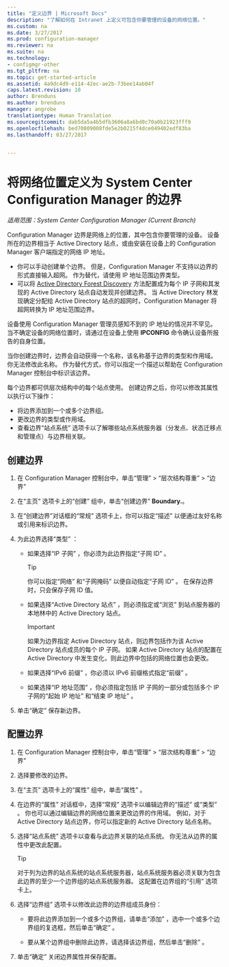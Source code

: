 ```yaml
---
title: "定义边界 | Microsoft Docs"
description: "了解如何在 Intranet 上定义可包含你要管理的设备的网络位置。"
ms.custom: na
ms.date: 3/27/2017
ms.prod: configuration-manager
ms.reviewer: na
ms.suite: na
ms.technology:
- configmgr-other
ms.tgt_pltfrm: na
ms.topic: get-started-article
ms.assetid: 4a9dc4d9-e114-42ec-ae2b-73bee14ab04f
caps.latest.revision: 10
author: Brenduns
ms.author: brenduns
manager: angrobe
translationtype: Human Translation
ms.sourcegitcommit: dab5da5a4b5dfb3606a8a6bd0c70a0b21923fff9
ms.openlocfilehash: bed70809008fde5e2b0215f4dce049402edf83ba
ms.lasthandoff: 03/27/2017


---
```

# <a name="define-network-locations-as-boundaries-for-system-center-configuration-manager"></a>将网络位置定义为 System Center Configuration Manager 的边界

*适用范围：System Center Configuration Manager (Current Branch)*

Configuration Manager 边界是网络上的位置，其中包含你要管理的设备。 设备所在的边界相当于 Active Directory 站点，或由安装在设备上的 Configuration Manager 客户端指定的网络 IP 地址。
 - 你可以手动创建单个边界。 但是，Configuration Manager 不支持以边界的形式直接输入超网。 作为替代，请使用 IP 地址范围边界类型。
 - 可以将 [Active Directory Forest Discovery](../../../../core/servers/deploy/configure/about-discovery-methods.md#bkmk_aboutForest) 方法配置成为每个 IP 子网和其发现的 Active Directory 站点自动发现并创建边界。 当 Active Directory 林发现确定分配给 Active Directory 站点的超网时，Configuration Manager 将超网转换为 IP 地址范围边界。  

设备使用 Configuration Manager 管理员感知不到的 IP 地址的情况并不罕见。 当不确定设备的网络位置时，请通过在设备上使用 **IPCONFIG** 命令确认设备所报告的自身位置。  

当你创建边界时，边界会自动获得一个名称，该名称基于边界的类型和作用域。 你无法修改此名称。 作为替代方式，你可以指定一个描述以帮助在 Configuration Manager 控制台中标识该边界。  

每个边界都可供层次结构中的每个站点使用。 创建边界之后，你可以修改其属性以执行以下操作：  
-   将边界添加到一个或多个边界组。  
-   更改边界的类型或作用域。  
-   查看边界“站点系统”  选项卡以了解哪些站点系统服务器（分发点、状态迁移点和管理点）与边界相关联。  

## <a name="to-create-a-boundary"></a>创建边界  

1.  在 Configuration Manager 控制台中，单击“管理” > “层次结构尊重” > “边界”  

2.  在“主页”  选项卡上的“创建”  组中，单击“创建边界” **Boundary.**。  

3.  在“创建边界”对话框的“常规”  选项卡上，你可以指定“描述”  以便通过友好名称或引用来标识边界。  

4.  为此边界选择“类型”  ：  

    -   如果选择“IP 子网” ，你必须为此边界指定“子网 ID”  。  
        > [!TIP]  
        >  你可以指定“网络”  和“子网掩码”  以便自动指定“子网 ID”  。 在保存边界时，只会保存子网 ID 值。  

    -   如果选择“Active Directory 站点” ，则必须指定或“浏览”  到站点服务器的本地林中的 Active Directory 站点。  

        > [!IMPORTANT]  
        >  如果为边界指定 Active Directory 站点，则边界包括作为该 Active Directory 站点成员的每个 IP 子网。 如果 Active Directory 站点的配置在 Active Directory 中发生变化，则此边界中包括的网络位置也会更改。  

    -   如果选择“IPv6 前缀” ，你必须以 IPv6 前缀格式指定“前缀”  。  

    -   如果选择“IP 地址范围” ，你必须指定包括 IP 子网的一部分或包括多个 IP 子网的“起始 IP 地址”  和“结束 IP 地址”  。    

5.  单击“确定”  保存新边界。  

## <a name="to-configure-a-boundary"></a>配置边界  

1.  在 Configuration Manager 控制台中，单击“管理” > “层次结构尊重” > “边界”  

2.  选择要修改的边界。  

3.  在“主页”  选项卡上的“属性”  组中，单击“属性” 。  

4.  在边界的“属性”  对话框中，选择“常规”  选项卡以编辑边界的“描述”  或“类型”  。 你也可以通过编辑边界的网络位置来更改边界的作用域。 例如，对于 Active Directory 站点边界，你可以指定新的 Active Directory 站点名称。  

5.  选择“站点系统”  选项卡以查看与此边界关联的站点系统。 你无法从边界的属性中更改此配置。  

    > [!TIP]  
    >  对于列为边界的站点系统的站点系统服务器，站点系统服务器必须关联为包含此边界的至少一个边界组的站点系统服务器。 这配置在边界组的“引用”  选项卡上。  

6.  选择“边界组”  选项卡以修改此边界的边界组成员身份：  

    -   要将此边界添加到一个或多个边界组，请单击“添加” ，选中一个或多个边界组的复选框，然后单击“确定” 。  

    -   要从某个边界组中删除此边界，请选择该边界组，然后单击“删除” 。  

7.  单击“确定”  关闭边界属性并保存配置。  


